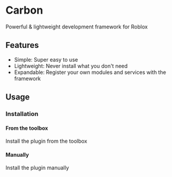 # Carbon
Powerful & lightweight development framework for Roblox

## Features
- Simple: Super easy to use
- Lightweight: Never install what you don't need
- Expandable: Register your own modules and services with the framework

## Usage

### Installation
#### From the toolbox
Install the plugin from the toolbox

#### Manually
Install the plugin manually
